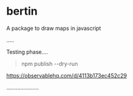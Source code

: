 # bertin
A package to draw maps in javascript

.....

Testing phase....

> npm publish --dry-run

https://observablehq.com/d/4113b173ec452c29

.....................
